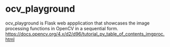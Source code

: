 # ocv_playground

ocv_playground is  Flask web appplication that showcases the image processing functions in OpenCV in a sequential form.
https://docs.opencv.org/4.x/d2/d96/tutorial_py_table_of_contents_imgproc.html
